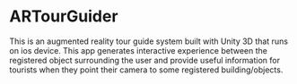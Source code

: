# ARTourGuider
This is an augmented reality tour guide system built with Unity 3D that runs on ios device. 
This app generates interactive experience between the registered object surrounding the user and 
provide useful information for tourists when they point their camera to some registered building/objects.
